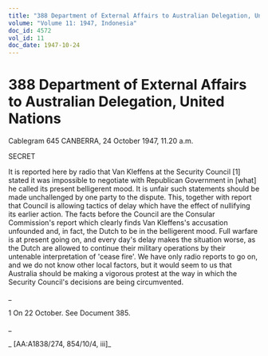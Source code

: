 ```yaml
---
title: "388 Department of External Affairs to Australian Delegation, United Nations"
volume: "Volume 11: 1947, Indonesia"
doc_id: 4572
vol_id: 11
doc_date: 1947-10-24
---
```


# 388 Department of External Affairs to Australian Delegation, United Nations

Cablegram 645 CANBERRA, 24 October 1947, 11.20 a.m.

SECRET

It is reported here by radio that Van Kleffens at the Security Council [1] stated it was impossible to negotiate with Republican Government in [what] he called its present belligerent mood. It is unfair such statements should be made unchallenged by one party to the dispute. This, together with report that Council is allowing tactics of delay which have the effect of nullifying its earlier action. The facts before the Council are the Consular Commission's report which clearly finds Van Kleffens's accusation unfounded and, in fact, the Dutch to be in the belligerent mood. Full warfare is at present going on, and every day's delay makes the situation worse, as the Dutch are allowed to continue their military operations by their untenable interpretation of 'cease fire'. We have only radio reports to go on, and we do not know other local factors, but it would seem to us that Australia should be making a vigorous protest at the way in which the Security Council's decisions are being circumvented.

_

1 On 22 October. See Document 385.

_

_ [AA:A1838/274, 854/10/4, iii]_
